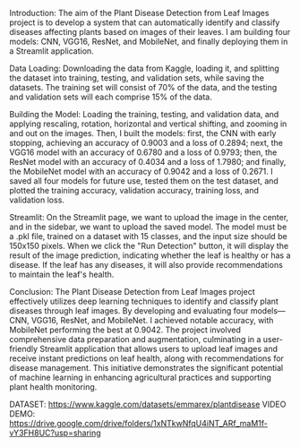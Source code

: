 Introduction:
	The aim of the Plant Disease Detection from Leaf Images project is to develop a system that can automatically identify and classify diseases affecting plants based on images of their leaves. 
 I am building four models: CNN, VGG16, ResNet, and MobileNet, and finally deploying them in a Streamlit application.

Data Loading:
	Downloading the data from Kaggle, loading it, and splitting the dataset into training, testing, and validation sets, while saving the datasets. The training set will consist of 70% of the data,
 and the testing and validation sets will each comprise 15% of the data.

Building the Model:
	Loading the training, testing, and validation data, and applying rescaling, rotation, horizontal and vertical shifting, and zooming in and out on the images. Then, I built the models: first, 
 the CNN with early stopping, achieving an accuracy of 0.9003 and a loss of 0.2894; next, the VGG16 model with an accuracy of 0.6780 and a loss of 0.9793; then, the ResNet model with an accuracy of 0.4034 and a loss of 1.7980; and finally, the MobileNet model with an accuracy of 0.9042 and a loss of 0.2671. I saved all four models for future use, tested them on the test dataset, and plotted the training accuracy, validation accuracy, training loss, and validation loss.

Streamlit:
	On the Streamlit page, we want to upload the image in the center, and in the sidebar, we want to upload the saved model. The model must be a .pkl file, trained on a dataset with 15 classes, 
 and the input size should be 150x150 pixels. When we click the "Run Detection" button, it will display the result of the image prediction, indicating whether the leaf is healthy or has a disease. If the leaf has any diseases, it will also provide recommendations to maintain the leaf's health.

Conclusion:
	The Plant Disease Detection from Leaf Images project effectively utilizes deep learning techniques to identify and classify plant diseases through leaf images. By developing and evaluating 
 four models—CNN, VGG16, ResNet, and MobileNet. I achieved notable accuracy, with MobileNet performing the best at 0.9042. The project involved comprehensive data preparation and augmentation, 
 culminating in a user-friendly Streamlit application that allows users to upload leaf images and receive instant predictions on leaf health, along with recommendations for disease management. 
 This initiative demonstrates the significant potential of machine learning in enhancing agricultural practices and supporting plant health monitoring.

DATASET: https://www.kaggle.com/datasets/emmarex/plantdisease
VIDEO DEMO: https://drive.google.com/drive/folders/1xNTkwNfqU4iNT_ARf_maM1f-vY3FH8UC?usp=sharing
